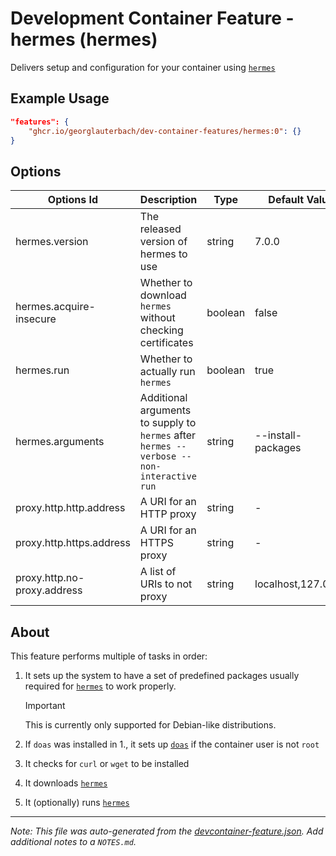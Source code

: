 
# Development Container Feature - hermes (hermes)

Delivers setup and configuration for your container using [`hermes`](https://github.com/georglauterbach/hermes)

## Example Usage

```json
"features": {
    "ghcr.io/georglauterbach/dev-container-features/hermes:0": {}
}
```

## Options

| Options Id | Description | Type | Default Value |
|-----|-----|-----|-----|
| hermes.version | The released version of hermes to use | string | 7.0.0 |
| hermes.acquire-insecure | Whether to download `hermes` without checking certificates | boolean | false |
| hermes.run | Whether to actually run `hermes` | boolean | true |
| hermes.arguments | Additional arguments to supply to `hermes` after `hermes --verbose --non-interactive run` | string | --install-packages |
| proxy.http.http.address | A URI for an HTTP proxy | string | - |
| proxy.http.https.address | A URI for an HTTPS proxy | string | - |
| proxy.http.no-proxy.address | A list of URIs to not proxy | string | localhost,127.0.0.1 |

## About

This feature performs multiple of tasks in order:

1. It sets up the system to have a set of predefined packages usually required for [`hermes`][link::hermes] to work properly.

    > [!IMPORTANT]
    >
    > This is currently only supported for Debian-like distributions.
2. If `doas` was installed in 1., it sets up [`doas`][link::doas] if the container user is not `root`
3. It checks for `curl` or `wget` to be installed
4. It downloads [`hermes`][link::hermes]
5. It (optionally) runs [`hermes`][link::hermes]

[//]: # (Links)

[link::hermes]: https://github.com/georglauterbach/hermes
[link::doas]: https://wiki.archlinux.org/title/Doas


---

_Note: This file was auto-generated from the [devcontainer-feature.json](https://github.com/georglauterbach/dev-container-features/blob/main/src/hermes/devcontainer-feature.json).  Add additional notes to a `NOTES.md`._
